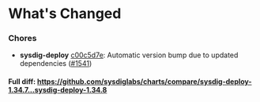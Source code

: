# What's Changed

### Chores
- **sysdig-deploy** [c00c5d7e](https://github.com/sysdiglabs/charts/commit/c00c5d7ef2a0eda98bf6691869fc3c846cb08a4d): Automatic version bump due to updated dependencies ([#1541](https://github.com/sysdiglabs/charts/issues/1541))
#### Full diff: https://github.com/sysdiglabs/charts/compare/sysdig-deploy-1.34.7...sysdig-deploy-1.34.8
